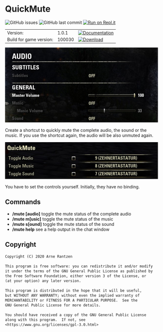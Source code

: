 # QuickMute
![GitHub issues](https://img.shields.io/github/issues/Tyxz/QuickMute)
![GitHub last commit](https://img.shields.io/github/last-commit/Tyxz/QuickMute)
[![Run on Repl.it](https://repl.it/badge/github/Tyxz/QuickMute)](https://repl.it/github/Tyxz/QuickMute)

|   |   |   |
|---|---|---|
| Version: | 1.0.1 | [![Documentation](https://img.shields.io/website?label=%7C&up_color=important&up_message=documentation&url=https%3A%2F%2Ftyxz.github.io%2FQuickMute%2F)](https://tyxz.github.io/QuickMute/) |  
| Build for game version: | 100030 | [![Download](https://img.shields.io/website?label=%7C&up_color=blue&up_message=download&url=https%3A%2F%2Fwww.esoui.com%2Fdownloads%2Finfo2557-QuickMute.html)](https://www.esoui.com/downloads/info2557-QuickMute.html) |

![Audio](./dev/screenshot_audio.jpg "Audio menu") 

Create a shortcut to quickly mute the complete audio, the sound or the music. If you use the shortcut again, the audio will be also unmuted again.

![Controls](./dev/screenshot_controls.jpg "Control menu")

You have to set the controls yourself. Initially, they have no binding.

## Commands
- **/mute \[audio\]** toggle the mute status of the complete audio
- **/mute m\[usic]** toggle the mute status of the music 
- **/mute s\[ound]** toggle the mute status of the sound
- **/mute help** see a help output in the chat window

## Copyright
    Copyright (C) 2020 Arne Rantzen
    
    This program is free software: you can redistribute it and/or modify
    it under the terms of the GNU General Public License as published by
    the Free Software Foundation, either version 3 of the License, or
    (at your option) any later version.
    
    This program is distributed in the hope that it will be useful,
    but WITHOUT ANY WARRANTY; without even the implied warranty of
    MERCHANTABILITY or FITNESS FOR A PARTICULAR PURPOSE.  See the
    GNU General Public License for more details.
    
    You should have received a copy of the GNU General Public License
    along with this program.  If not, see <https://www.gnu.org/licenses/gpl-3.0.html>